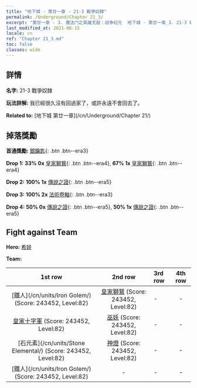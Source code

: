 ```yaml
---
title: "地下城 - 第廿一章 - 21-3 戰爭奴隸"
permalink: /Underground/Chapter 21_3/
excerpt: "第廿一章 - 3. 魔法门之英雄无敌：战争纪元  地下城 - 第廿一章_3. 21-3 戰爭奴隸"
last_modified_at: 2021-06-15
locale: cn
ref: "Chapter 21_3.md"
toc: false
classes: wide
---
```


## 詳情

 **名字:** 21-3 戰爭奴隸

 **玩法詳解:**       我已經很久沒有回過家了，或許永遠不會回去了。

 **Related to:** [地下城 第廿一章](/cn/Underground/Chapter 21/)

## 掉落獎勵

 **首通獎勵:** [銀鑰匙](/cn/Items/con_693/){: .btn .btn--era3}

 **Drop 1:** **33% 0x** [皇家獅鷲](/cn/Items/unt_192/){: .btn .btn--era4}, **67% 1x** [皇家獅鷲](/cn/Items/unt_192/){: .btn .btn--era4}

 **Drop 2:** **100% 1x** [傳說之證](/cn/Items/mat_81/){: .btn .btn--era5}

 **Drop 3:** **100% 2x** [法術卷軸](/cn/Items/con_694/){: .btn .btn--era3}

 **Drop 4:** **50% 0x** [傳說之證](/cn/Items/mat_74/){: .btn .btn--era5}, **50% 1x** [傳說之證](/cn/Items/mat_74/){: .btn .btn--era5}


## Fight against Team
 **Hero:** [希娃](/cn/heroes/Shiva/)

 **Team:**


  | 1st row | 2nd row | 3rd row | 4th row |
  |:----:|:----:|:----|:----:|
  | [鐵人](/cn/units/Iron Golem/) (Score: 243452, Level:82)  | [皇家獅鷲](/cn/units/Griffin/) (Score: 243452, Level:82)  | - | - |
  | [皇家十字軍](/cn/units/Swordsman/) (Score: 243452, Level:82)  | [巫妖](/cn/units/Lich/) (Score: 243452, Level:82)  | - | - |
  | [石元素](/cn/units/Stone Elemental/) (Score: 243452, Level:82)  | [神燈](/cn/units/Genie/) (Score: 243452, Level:82)  | - | - |
  | [鐵人](/cn/units/Iron Golem/) (Score: 243452, Level:82)  | - | - | - |


